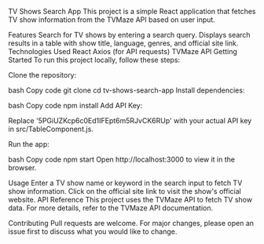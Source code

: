 TV Shows Search App
This project is a simple React application that fetches TV show information from the TVMaze API based on user input.

Features
Search for TV shows by entering a search query.
Displays search results in a table with show title, language, genres, and official site link.
Technologies Used
React
Axios (for API requests)
TVMaze API
Getting Started
To run this project locally, follow these steps:

Clone the repository:

bash
Copy code
git clone <repository-url>
cd tv-shows-search-app
Install dependencies:

bash
Copy code
npm install
Add API Key:

Replace '5PGiUZKcp6c0Ed1IFEpt6m5RJvCK6RUp' with your actual API key in src/TableComponent.js.

Run the app:

bash
Copy code
npm start
Open http://localhost:3000 to view it in the browser.

Usage
Enter a TV show name or keyword in the search input to fetch TV show information.
Click on the official site link to visit the show's official website.
API Reference
This project uses the TVMaze API to fetch TV show data. For more details, refer to the TVMaze API documentation.

Contributing
Pull requests are welcome. For major changes, please open an issue first to discuss what you would like to change.
